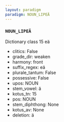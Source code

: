 ```yaml
---
layout: paradigm
paradigm: NOUN_LIPEÄ
---
```

### ` NOUN_LIPEÄ `

Dictionary class 15 eä
* clitics: False
* grade_dir: weaken
* harmony: front
* suffix_regex: eä
* plurale_tantum: False
* possessive: False
* upos: NOUN
* stem_vowel: ä
* kotus_tn: 15
* pos: NOUN
* stem_diphthong: None
* kotus_av: None
* deletion: ä
